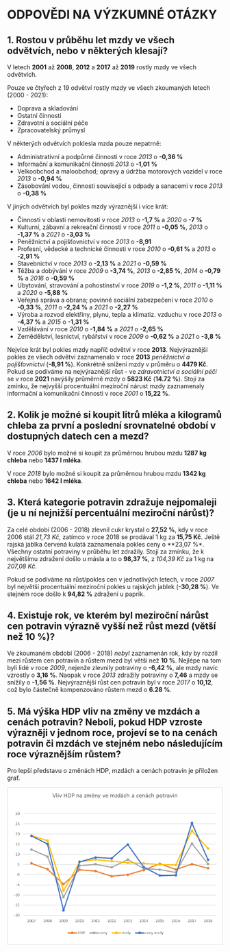 # ODPOVĚDI NA VÝZKUMNÉ OTÁZKY

## 1. Rostou v průběhu let mzdy ve všech odvětvích, nebo v některých klesají?

V letech **2001** až **2008**, **2012** a **2017** až **2019** rostly mzdy ve všech odvětvích.

Pouze ve čtyřech z 19 odvětví rostly mzdy ve všech zkoumaných letech (2000 - 2021):
- Doprava a skladování 
- Ostatní činnosti
- Zdravotní a sociální péče
- Zpracovatelský průmysl

V některých odvětvích poklesla mzda pouze nepatrně:
- Administrativní a podpůrné činnosti v roce *2013* o **-0,36 %**
- Informační a komunikační činnosti *2013* o **-1,01 %**
- Velkoobchod a maloobchod; opravy a údržba motorových vozidel v roce *2013* o **-0,94 %**
- Zásobování vodou, činnosti související s odpady a sanacemi v roce *2013* o **-0,38 %**

V jiných odvětvích byl pokles mzdy výraznější i více krát:
- Činnosti v oblasti nemovitostí v roce *2013* o **-1,7 %** a *2020* o **-7 %**
- Kulturní, zábavní a rekreační činnosti v roce *2011* o **-0,05 %**, *2013* o **-1,37 %** a *2021* o **-3,03 %**
- Peněžnictví a pojišťovnictví v roce *2013* o **-8,91**
- Profesní, vědecké a technické činnosti v roce *2010* o **-0,61 %** a *2013* o **-2,91 %**
- Stavebnictví v roce *2013* o **-2,13 %** a *2021* o **-0,59 %**
- Těžba a dobývání v roce *2009* o **-3,74 %**, *2013* o **-2,85 %**, *2014* o **-0,79 %** a *2016* o **-0,59 %** 
- Ubytování, stravování a pohostinství v roce *2019* o **-1,2 %**, *2011* o **-1,11 %** a *2020* o **-5,88 %**
- Veřejná správa a obrana; povinné sociální zabezpečení v roce *2010* o **-0,33 %**, *2011* o **-2,24 %** a *2021* o **-2,27 %**
- Výroba a rozvod elektřiny, plynu, tepla a klimatiz. vzduchu v roce *2013* o **-4,37 %** a *2015* o **-1,31 %**
- Vzdělávání v roce *2010* o **-1,84 %** a *2021* o **-2,65 %**
- Zemědělství, lesnictví, rybářství v roce *2009* o **-0,62 %** a *2021* o **-3,8 %**

Nejvíce krát byl pokles mzdy napříč odvětví v roce **2013**. Nejvýraznější pokles ze všech odvětví zaznamenalo v roce **2013** *peněžnictví a pojišťovnictví* (**-8,91 %**). Konkrétně snížení mzdy v průměru o **4479 Kč**.
Pokud se podíváme na nejvýraznější růst - ve *zdravotnictví a sociální péči* se v roce **2021** navýšily průměrně mzdy o **5823 Kč** (**14.72 %**). Stojí za zmínku, že nejvyšší procentuální meziroční nárust mzdy zaznamenaly informační a komunikační činnosti v roce *2001* o **15,22 %**.

## 2. Kolik je možné si koupit litrů mléka a kilogramů chleba za první a poslední srovnatelné období v dostupných datech cen a mezd?

V roce *2006* bylo možné si koupit za průměrnou hrubou mzdu **1287 kg chleba** nebo **1437 l mléka**.

V roce *2018* bylo možné si koupit za průměrnou hrubou mzdu **1342 kg chleba** nebo **1642 l mléka**.

## 3. Která kategorie potravin zdražuje nejpomaleji (je u ní nejnižší percentuální meziroční nárůst)?

Za celé období (2006 - 2018) zlevnil cukr krystal o **27,52 %**, kdy v roce 2006 stál *21,73 Kč*, zatímco v roce 2018 se prodával 1 kg za **15,75 Kč**.
Ještě rajská jablka červená kulatá zaznamenala pokles ceny o **23,07 %*. Všechny ostatní potraviny v průběhu let zdražily.
Stojí za zmínku, že k největšímu zdražení došlo u másla a to o **98,37 %**, z *104,39 Kč* za 1 kg na *207,08 Kč*.

Pokud se podíváme na růst/pokles cen v jednotlivých letech, v roce *2007* byl největší procentuální meziroční pokles u rajských jablek (**-30,28 %**). Ve stejném roce došlo k **94,82 %** zdražení u paprik.


## 4. Existuje rok, ve kterém byl meziroční nárůst cen potravin výrazně vyšší než růst mezd (větší než 10 %)?

Ve zkoumaném období (2006 - 2018) *nebyl* zaznamenán rok, kdy by rozdíl mezi růstem cen potravin a růstem mezd byl větší než **10 %**.
Nejlépe na tom byli lidé v roce *2009*, nejenže zlevnily potraviny o **-6,42 %**, ale mzdy navíc vzrostly o **3,16 %**.
Naopak v roce *2013* zdražily potraviny o **7,46** a mzdy se snížily o **-1,56 %**.
Nejvýraznější růst cen potravin byl v roce *2017* o **10,12**, což bylo částečně kompenzováno růstem mezd o **6.28 %**.

## 5. Má výška HDP vliv na změny ve mzdách a cenách potravin? Neboli, pokud HDP vzroste výrazněji v jednom roce, projeví se to na cenách potravin či mzdách ve stejném nebo následujícím roce výraznějším růstem?

Pro lepší představu o změnách HDP, mzdách a cenách potravin je přiložen graf.

![alt text](image.png)



